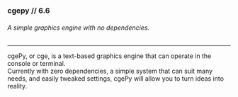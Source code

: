 ### cgepy // 6.6
###### A simple graphics engine with no dependencies.
***
cgePy, or cge, is a text-based graphics engine that can operate in the console or terminal.\
Currently with zero dependencies, a simple system that can suit many needs, and easily tweaked settings, cgePy will allow you to turn ideas into reality.
